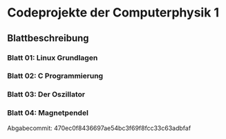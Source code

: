 # Codeprojekte der Computerphysik 1


## Blattbeschreibung
### Blatt 01: Linux Grundlagen

### Blatt 02: C Programmierung

### Blatt 03: Der Oszillator


### Blatt 04: Magnetpendel
Abgabecommit: 470ec0f8436697ae54bc3f69f8fcc33c63adbfaf
